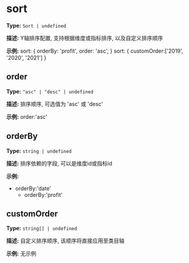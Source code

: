 # sort

**Type:** `Sort | undefined`

**描述:**
Y轴排序配置, 支持根据维度或指标排序, 以及自定义排序顺序

**示例:**
sort: {
    orderBy: 'profit',
    order: 'asc',
  }
  sort: {
    customOrder:['2019', '2020', '2021']
  }


## order

**Type:** `"asc" | "desc" | undefined`

**描述:**
排序顺序, 可选值为 'asc' 或 'desc'

**示例:**
order:'asc'

## orderBy

**Type:** `string | undefined`

**描述:**
排序依赖的字段, 可以是维度id或指标id

**示例:**
- orderBy:'date'
  - orderBy:'profit'

## customOrder

**Type:** `string[] | undefined`

**描述:**
自定义排序顺序, 该顺序将直接应用至类目轴

**示例:**
无示例

